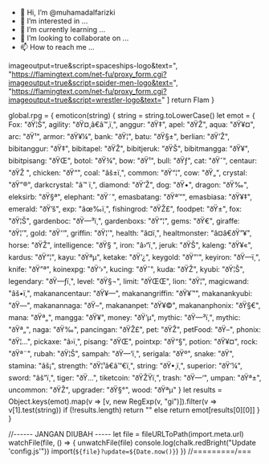 - 👋 Hi, I’m @muhamadalfarizki
- 👀 I’m interested in ...
- 🌱 I’m currently learning ...
- 💞️ I’m looking to collaborate on ...
- 📫 How to reach me ...

<!---
muhamadalfarizki/muhamadalfarizki is a ✨ special ✨ repository because its `README.md` (this file) appears on your GitHub profile.
You can click the Preview link to take a look at your changes.
--->
imageoutput=true&script=spaceships-logo&text=",
"https://flamingtext.com/net-fu/proxy_form.cgi?imageoutput=true&script=spider-men-logo&text=",
"https://flamingtext.com/net-fu/proxy_form.cgi?imageoutput=true&script=wrestler-logo&text="
]
    return Flam
}

global.rpg = {
    emoticon(string) {
        string = string.toLowerCase()
        let emot = {
            Fox: "ðŸ¦Š",
            agility: "ðŸ¤¸â€â™‚ï¸",
            anggur: "ðŸ‡",
            apel: "ðŸŽ",
            aqua: "ðŸ¥¤",
            arc: "ðŸ¹",
            armor: "ðŸ¥¼",
            bank: "ðŸ¦",
            batu: "ðŸ§±",
            berlian: "ðŸ’Ž",
            bibitanggur: "ðŸ‡",
            bibitapel: "ðŸŽ",
            bibitjeruk: "ðŸŠ",
            bibitmangga: "ðŸ¥­",
            bibitpisang: "ðŸŒ",
            botol: "ðŸ¾",
            bow: "ðŸ¹",
            bull: "ðŸƒ",
            cat: "ðŸˆ",
            centaur: "ðŸŽ ",
            chicken: "ðŸ“",
            coal: "âš±ï¸",
            common: "ðŸ“¦",
            cow: "ðŸ„",
            crystal: "ðŸ”®",
            darkcrystal: "â™ ï¸",
            diamond: "ðŸ’Ž",
            dog: "ðŸ•",
            dragon: "ðŸ‰",
            eleksirb: "ðŸ§ª",
            elephant: "ðŸ˜",
            emasbatang: "ðŸª™",
            emasbiasa: "ðŸ¥‡",
            emerald: "ðŸ’š",
            exp: "âœ‰ï¸",
            fishingrod: "ðŸŽ£",
            foodpet: "ðŸ±",
            fox: "ðŸ¦Š",
            gardenboc: "ðŸ—³ï¸",
            gardenboxs: "ðŸ“¦",
            gems: "ðŸ€",
            giraffe: "ðŸ¦’",
            gold: "ðŸ‘‘",
            griffin: "ðŸ¦’",
            health: "â¤ï¸",
            healtmonster: "â¤â€ðŸ”¥",
            horse: "ðŸŽ",
            intelligence: "ðŸ§ ",
            iron: "â›“ï¸",
            jeruk: "ðŸŠ",
            kaleng: "ðŸ¥«",
            kardus: "ðŸ“¦",
            kayu: "ðŸªµ",
            ketake: "ðŸ’¿",
            keygold: "ðŸ”‘",
            keyiron: "ðŸ—ï¸",
            knife: "ðŸ”ª",
            koinexpg: "ðŸ‘›",
            kucing: "ðŸˆ",
            kuda: "ðŸŽ",
            kyubi: "ðŸ¦Š",
            legendary: "ðŸ—ƒï¸",
            level: "ðŸ§¬",
            limit: "ðŸŒŒ",
            lion: "ðŸ¦",
            magicwand: "âš•ï¸",
            makanancentaur: "ðŸ¥—",
            makanangriffin: "ðŸ¥™",
            makanankyubi: "ðŸ—",
            makanannaga: "ðŸ–",
            makananpet: "ðŸ¥©",
            makananphonix: "ðŸ§€",
            mana: "ðŸª„",
            mangga: "ðŸ¥­",
            money: "ðŸ’µ",
            mythic: "ðŸ—³ï¸",
            mythic: "ðŸª„",
            naga: "ðŸ‰",
            pancingan: "ðŸŽ£",
            pet: "ðŸŽ",
            petFood: "ðŸ–",
            phonix: "ðŸ¦…",
            pickaxe: "â›ï¸",
            pisang: "ðŸŒ",
            pointxp: "ðŸ“§",
            potion: "ðŸ¥¤",
            rock: "ðŸª¨",
            rubah: "ðŸ¦Š",
            sampah: "ðŸ—‘ï¸",
            serigala: "ðŸº",
            snake: "ðŸ",
            stamina: "âš¡",
            strength: "ðŸ¦¹â€â™€ï¸",
            string: "ðŸ•¸ï¸",
            superior: "ðŸ’¼",
            sword: "âš”ï¸",
            tiger: "ðŸ…",
            tiketcoin: "ðŸŽŸï¸",
            trash: "ðŸ—‘",
            umpan: "ðŸª±",
            uncommon: "ðŸŽ",
            upgrader: "ðŸ§°",
            wood: "ðŸªµ"
        }
        let results = Object.keys(emot).map(v => [v, new RegExp(v, "gi")]).filter(v => v[1].test(string))
        if (!results.length) return ""
        else return emot[results[0][0]]
    }
}


//------ JANGAN DIUBAH -----
let file = fileURLToPath(import.meta.url)
watchFile(file, () => {
  unwatchFile(file)
  console.log(chalk.redBright("Update 'config.js'"))
  import(`${file}?update=${Date.now()}`)
})
//=========/===
